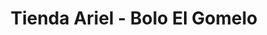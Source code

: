---
title: "Tienda Ariel - Bolo El Gomelo"
url: /santa-cruz-de-la-sierra/tienda-ariel-bolo-el-gomelo/
shop: bebidas
---